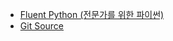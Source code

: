 - [Fluent Python (전문가를 위한 파이썬)](http://www.kyobobook.co.kr/product/detailViewKor.laf?barcode=9788968484988)
- [Git Source](https://github.com/fluentpython/example-code-2e)